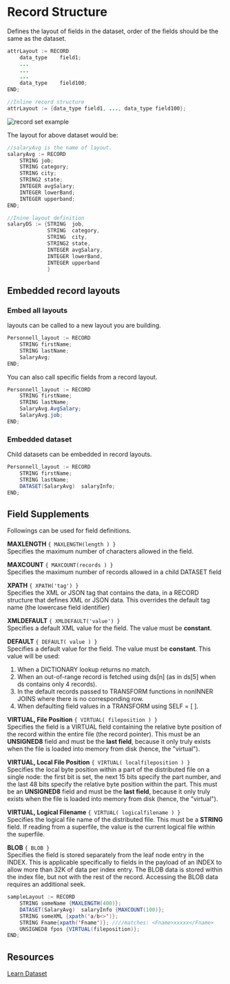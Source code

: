 # Record Structure

Defines the layout of fields in the dataset, order of the fields should be the same as the dataset.

```java
attrLayout := RECORD
    data_type    field1;
    ...
    ...
    ...
    data_type    field100;
END;

//Inline record structure
attrLayout := {data_type field1, ..., data_type field100};
```

![record set example](./Images/RecordLayout.JPG)

The layout for above dataset would be:

```java
//salaryAvg is the name of layout.
salaryAvg := RECORD
    STRING job;
    STRING category;
    STRING city;
    STRING2 state;
    INTEGER avgSalary;
    INTEGER lowerBand;
    INTEGER upperband;
END;

//Inine layout definition
salaryDS := {STRING  job,
             STRING  category,
             STRING  city,
             STRING2 state,
             INTEGER avgSalary,
             INTEGER lowerBand,
             INTEGER upperband
             }
```

## Embedded record layouts

### Embed all layouts

layouts can be called to a new layout you are building.

```java
Personnell_layout := RECORD
    STRING firstName;
    STRING lastName;
    SalaryAvg;
END;
```

You can also call specific fields from a record layout.

```java
Personnell_layout := RECORD
    STRING firstName;
    STRING lastName;
    SalaryAvg.AvgSalary;
    SalaryAvg.job;
END;
```

### Embedded dataset

Child datasets can be embedded in record layouts.

```java
Personnell_layout := RECORD
    STRING firstName;
    STRING lastName;
    DATASET(SalaryAvg)  salaryInfo;
END;
```

## Field Supplements

Followings can be used for field definitions.

**MAXLENGTH**
`{ MAXLENGTH(length ) }`\
Specifies the maximum number of characters allowed in the field.

**MAXCOUNT**
`{ MAXCOUNT(records ) }`\
Specifies the maximum number of records allowed in a child
DATASET field

**XPATH**
`{ XPATH('tag') }` \
Specifies the XML or JSON tag that contains the data, in a
RECORD structure that defines XML or JSON data. This overrides the default tag name (the lowercase field identifier)

**XMLDEFAULT**
`{ XMLDEFAULT('value') }`\
Specifies a default XML value for the field. The value must be
**constant**.

**DEFAULT**
`{ DEFAULT( value ) }`\
Specifies a default value for the field. The value must be **constant**.
This value will be used:

1. When a DICTIONARY lookup returns no match.
2. When an out-of-range record is fetched using ds[n] (as in ds[5]
   when ds contains only 4 records).
3. In the default records passed to TRANSFORM functions in nonINNER JOINS where there is no corresponding row.
4. When defaulting field values in a TRANSFORM using SELF
   = [ ].

**VIRTUAL, File Position**
`{ VIRTUAL( fileposition ) }`\
Specifies the field is a VIRTUAL field containing the relative byte
position of the record within the entire file (the record pointer).
This must be an **UNSIGNED8** field and must be the **last field**, because it only truly exists when the file is loaded into memory from
disk (hence, the "virtual").

**VIRTUAL, Local File Position**
`{ VIRTUAL( localfileposition ) }`\
Specifies the local byte position within a part of the distributed file on a single node: the first bit is set, the next 15 bits specify the
part number, and the last 48 bits specify the relative byte position
within the part. This must be an **UNSIGNED8** field and must be
the **last field**, because it only truly exists when the file is loaded
into memory from disk (hence, the "virtual").

**VIRTUAL, Logical Filename**
`{ VIRTUAL( logicalfilename ) }`\
Specifies the logical file name of the distributed file. This must be
a **STRING** field. If reading from a superfile, the value is the current
logical file within the superfile.

**BLOB**
`{ BLOB }`\
Specifies the field is stored separately from the leaf node entry in
the INDEX. This is applicable specifically to fields in the payload
of an INDEX to allow more than 32K of data per index entry. The
BLOB data is stored within the index file, but not with the rest of
the record. Accessing the BLOB data requires an additional seek.

```java
sampleLayout := RECORD
    STRING someName {MAXLENGTH(400)};
    DATASET(SalaryAvg)  salaryInfo {MAXCOUNT(100)};
    STRING someXML {xpath('a/b<>')};
    STRING Fname{xpath('Fname')}; ////matches: <Fname>xxxxx</Fname>
    UNSIGNED8 fpos {VIRTUAL(fileposition)};
END;

```

## Resources

[Learn Dataset](./dataset.md)

